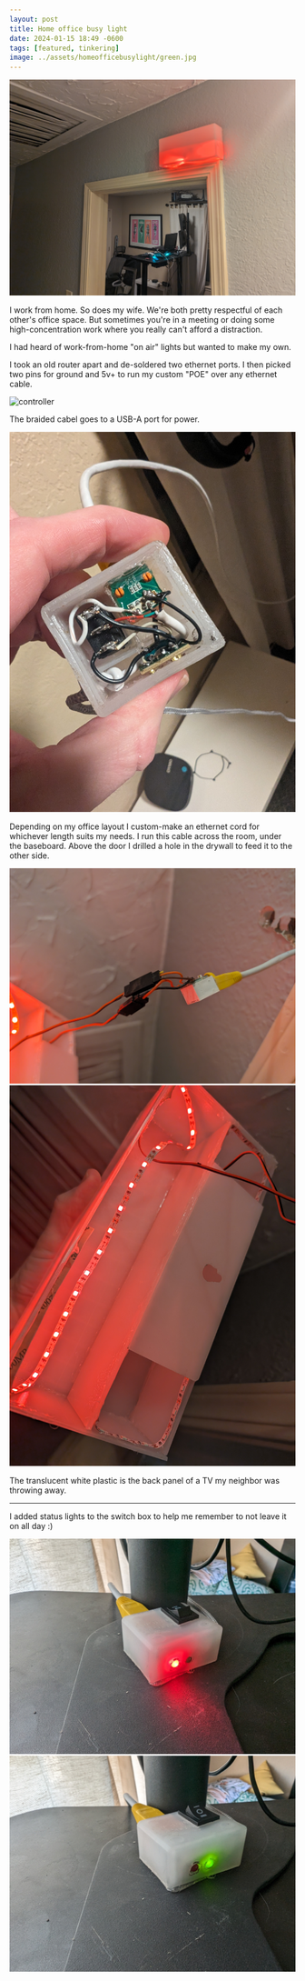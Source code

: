 ```yaml
---
layout: post
title: Home office busy light
date: 2024-01-15 18:49 -0600
tags: [featured, tinkering]
image: ../assets/homeofficebusylight/green.jpg
---
```


![busy light red](../assets/homeofficebusylight/red.jpg)

I work from home. So does my wife. We're both pretty respectful of each other's office space. But sometimes you're in a meeting or doing some high-concentration work where you really can't afford a distraction. <!--more-->

I had heard of work-from-home "on air" lights but wanted to make my own.

I took an old router apart and de-soldered two ethernet ports. I then picked two pins for ground and 5v+ to run my custom "POE" over any ethernet cable.

![controller](../assets/homeofficebusylight/controller.jpg)

The braided cabel goes to a USB-A port for power.

![controller wires](../assets/homeofficebusylight/controller_wires.jpg)

Depending on my office layout I custom-make an ethernet cord for whichever length suits my needs. I run this cable across the room, under the baseboard. Above the door I drilled a hole in the drywall to feed it to the other side.

![light wires](../assets/homeofficebusylight/light_wires.jpg)
![light back](../assets/homeofficebusylight/light_back.jpg)

The translucent white plastic is the back panel of a TV my neighbor was throwing away.

<hr>

I added status lights to the switch box to help me remember to not leave it on all day :)

![status light red](../assets/homeofficebusylight/switch_light_red.jpg)
![status light green](../assets/homeofficebusylight/switch_light_green.jpg)
